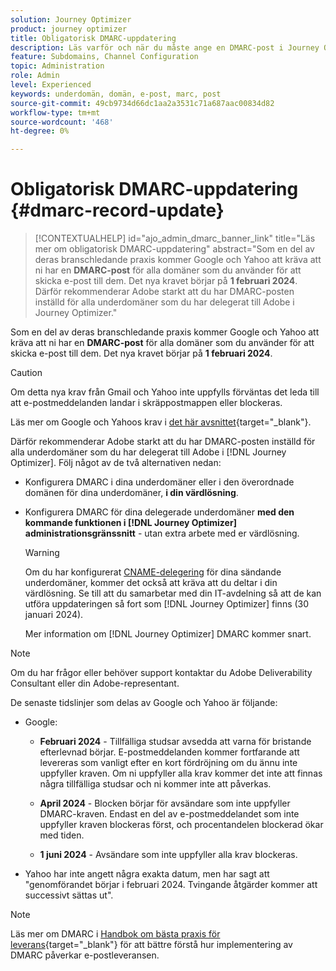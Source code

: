 ```yaml
---
solution: Journey Optimizer
product: journey optimizer
title: Obligatorisk DMARC-uppdatering
description: Läs varför och när du måste ange en DMARC-post i Journey Optimizer
feature: Subdomains, Channel Configuration
topic: Administration
role: Admin
level: Experienced
keywords: underdomän, domän, e-post, marc, post
source-git-commit: 49cb9734d66dc1aa2a3531c71a687aac00834d82
workflow-type: tm+mt
source-wordcount: '468'
ht-degree: 0%

---
```


# Obligatorisk DMARC-uppdatering {#dmarc-record-update}

>[!CONTEXTUALHELP]
>id="ajo_admin_dmarc_banner_link"
>title="Läs mer om obligatorisk DMARC-uppdatering"
>abstract="Som en del av deras branschledande praxis kommer Google och Yahoo att kräva att ni har en **DMARC-post** för alla domäner som du använder för att skicka e-post till dem. Det nya kravet börjar på **1 februari 2024**. <br>Därför rekommenderar Adobe starkt att du har DMARC-posten inställd för alla underdomäner som du har delegerat till Adobe i Journey Optimizer."

Som en del av deras branschledande praxis kommer Google och Yahoo att kräva att ni har en **DMARC-post** för alla domäner som du använder för att skicka e-post till dem. Det nya kravet börjar på **1 februari 2024**.

>[!CAUTION]
>
>Om detta nya krav från Gmail och Yahoo inte uppfylls förväntas det leda till att e-postmeddelanden landar i skräppostmappen eller blockeras.

Läs mer om Google och Yahoos krav i [det här avsnittet](https://experienceleague.adobe.com/docs/deliverability-learn/deliverability-best-practice-guide/additional-resources/guidance-around-changes-to-google-and-yahoo.html?lang=en#dmarc%3A){target="_blank"}.

Därför rekommenderar Adobe starkt att du har DMARC-posten inställd för alla underdomäner som du har delegerat till Adobe i [!DNL Journey Optimizer]. Följ något av de två alternativen nedan:

* Konfigurera DMARC i dina underdomäner eller i den överordnade domänen för dina underdomäner, **i din värdlösning**.

* Konfigurera DMARC för dina delegerade underdomäner **med den kommande funktionen i [!DNL Journey Optimizer] administrationsgränssnitt** - utan extra arbete med er värdlösning.

  >[!WARNING]
  >
  >Om du har konfigurerat [CNAME-delegering](delegate-subdomain.md#cname-subdomain-delegation) för dina sändande underdomäner, kommer det också att kräva att du deltar i din värdlösning. Se till att du samarbetar med din IT-avdelning så att de kan utföra uppdateringen så fort som [!DNL Journey Optimizer] finns (30 januari 2024). <!--and be ready on February 1st, 2024-->

  Mer information om [!DNL Journey Optimizer] DMARC kommer snart.

<!--
* If you have [fully delegated](delegate-subdomain.md#full-subdomain-delegation) your sending subdomains to Adobe, follow either one of the two options below:

    * Set up DMARC on your subdomains or on the parent domain of your subdomains **in your hosting solution**.

    * Set up DMARC on your delegated subdomains **using the upcoming feature in the [!DNL Journey Optimizer] administration UI** - with no extra work on your hosting solution.

* If you have set up [CNAME delegation](delegate-subdomain.md#cname-subdomain-delegation) for your sending subdomains, follow either one of the two options below:
    * Set up DMARC on your subdomains or on the parent domain of your subdomains **in your hosting solution**.
    * Set up DMARC on your delegated subdomains **using the upcoming feature in the [!DNL Journey Optimizer] administration UI**. However, it will also require entry in your hosting solution. Consequently, make sure you coordinate with your IT department so that they can perform the update as soon as the [!DNL Journey Optimizer] feature is available (on January, 30) - and be ready on February 1st, 2024.
    
-->

>[!NOTE]
>
>Om du har frågor eller behöver support kontaktar du Adobe Deliverability Consultant eller din Adobe-representant.

De senaste tidslinjer som delas av Google och Yahoo är följande:

* Google:

   * **Februari 2024** - Tillfälliga studsar avsedda att varna för bristande efterlevnad börjar. E-postmeddelanden kommer fortfarande att levereras som vanligt efter en kort fördröjning om du ännu inte uppfyller kraven. Om ni uppfyller alla krav kommer det inte att finnas några tillfälliga studsar och ni kommer inte att påverkas.

   * **April 2024** - Blocken börjar för avsändare som inte uppfyller DMARC-kraven. Endast en del av e-postmeddelandet som inte uppfyller kraven blockeras först, och procentandelen blockerad ökar med tiden.

   * **1 juni 2024** - Avsändare som inte uppfyller alla krav blockeras.

* Yahoo har inte angett några exakta datum, men har sagt att &quot;genomförandet börjar i februari 2024. Tvingande åtgärder kommer att successivt sättas ut&quot;.

>[!NOTE]
>
>Läs mer om DMARC i [Handbok om bästa praxis för leverans](https://experienceleague.adobe.com/docs/deliverability-learn/deliverability-best-practice-guide/additional-resources/technotes/implement-dmarc.html#about){target="_blank"} för att bättre förstå hur implementering av DMARC påverkar e-postleveransen.
